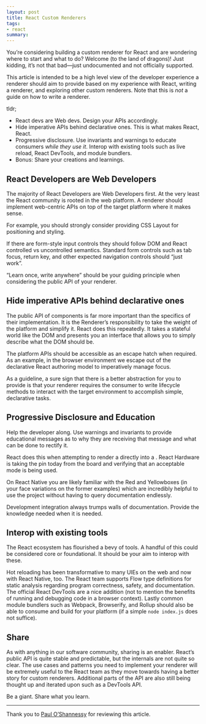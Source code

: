 ```yaml
---
layout: post
title: React Custom Renderers
tags:
- react
summary:
---
```


You’re considering building a custom renderer for React and are wondering where to start and what to do? Welcome (to the land of dragons)! Just kidding, it’s not that bad—just undocumented and not officially supported.

This article is intended to be a high level view of the developer experience a renderer should aim to provide based on my experience with React, writing a renderer, and exploring other custom renderers. Note that this is *not* a guide on how to write a renderer.

tldr;

* React devs are Web devs. Design your APIs accordingly.
* Hide imperative APIs behind declarative ones. This is what makes React, React.
* Progressive disclosure. Use invariants and warnings to educate consumers *while they use it*.
Interop with existing tools such as live reload, React DevTools, and module bundlers.
* Bonus: Share your creations and learnings.

## React Developers are Web Developers

The majority of React Developers are Web Developers first. At the very least the React community is rooted in the web platform. A renderer should implement web-centric APIs on top of the target platform where it makes sense.

For example, you should strongly consider providing CSS Layout for positioning and styling.

If there are form-style input controls they should follow DOM and React controlled vs uncontrolled semantics. Standard form controls such as tab focus, return key, and other expected navigation controls should “just work”.

“Learn once, write anywhere” should be your guiding principle when considering the public API of your renderer.

## Hide imperative APIs behind declarative ones

The public API of components is far more important than the specifics of their implementation. It is the Renderer’s responsibility to take the weight of the platform and simplify it. React does this repeatedly. It takes a stateful world like the DOM and presents you an interface that allows you to simply describe what the DOM should be.

The platform APIs should be accessible as an escape hatch when required. As an example, in the browser environment we escape out of the declarative React authoring model to imperatively manage focus.

As a guideline, a sure sign that there is a better abstraction for you to provide is that your renderer requires the consumer to write lifecycle methods to interact with the target environment to accomplish simple, declarative tasks.

## Progressive Disclosure and Education

Help the developer along. Use warnings and invariants to provide educational messages as to why they are receiving that message and what can be done to rectify it.

React does this when attempting to render a <tr /> directly into a <table />. React Hardware is taking the pin today from the board and verifying that an acceptable mode is being used.

On React Native you are likely familiar with the Red and Yellowboxes (in your face variations on the former examples) which are incredibly helpful to use the project without having to query documentation endlessly. 

Development integration always trumps walls of documentation. Provide the knowledge needed when it is needed.

## Interop with existing tools

The React ecosystem has flourished a bevy of tools. A handful of this could be considered core or foundational. It should be your aim to interop with these.

Hot reloading has been transformative to many UIEs on the web and now with React Native, too. The React team supports Flow type definitions for static analysis regarding program correctness, safety, and documentation. The official React DevTools are a nice addition (not to mention the benefits of running and debugging code in a browser context). Lastly common module bundlers such as Webpack, Browserify, and Rollup should also be able to consume and build for your platform (if a simple `node index.js` does not suffice).

## Share

As with anything in our software community, sharing is an enabler. React’s public API is quite stable and predictable, but the internals are not quite so clear. The use cases and patterns you need to implement your renderer will be extremely useful to the React team as they move towards having a better story for custom renderers. Additional parts of the API are also still being thought up and iterated upon such as a DevTools API.

Be a giant. Share what you learn.

---

Thank you to [Paul O’Shannessy](https://twitter.com/zpao) for reviewing this article.


